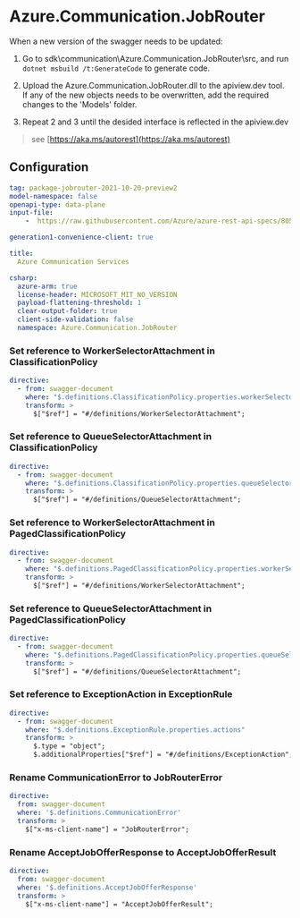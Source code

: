 ﻿# Azure.Communication.JobRouter

When a new version of the swagger needs to be updated:
1. Go to sdk\communication\Azure.Communication.JobRouter\src, and run `dotnet msbuild /t:GenerateCode` to generate code.
2. Upload the Azure.Communication.JobRouter.dll to the apiview.dev tool.
If any of the new objects needs to be overwritten, add the required changes to the 'Models' folder.

3. Repeat 2 and 3 until the desided interface is reflected in the apiview.dev 

> see [https://aka.ms/autorest](https://aka.ms/autorest)

## Configuration

```yaml
tag: package-jobrouter-2021-10-20-preview2
model-namespace: false
openapi-type: data-plane
input-file:
    -  https://raw.githubusercontent.com/Azure/azure-rest-api-specs/805e16a53f0a725471e0caa6007b48986c7722d9/specification/communication/data-plane/JobRouter/preview/2021-10-20-preview2/communicationservicejobrouter.json

generation1-convenience-client: true

title:
  Azure Communication Services

csharp:
  azure-arm: true
  license-header: MICROSOFT_MIT_NO_VERSION
  payload-flattening-threshold: 1
  clear-output-folder: true
  client-side-validation: false
  namespace: Azure.Communication.JobRouter
```

### Set reference to WorkerSelectorAttachment in ClassificationPolicy
```yaml
directive:
  - from: swagger-document
    where: "$.definitions.ClassificationPolicy.properties.workerSelectors.items"
    transform: >
      $["$ref"] = "#/definitions/WorkerSelectorAttachment";
```

### Set reference to QueueSelectorAttachment in ClassificationPolicy
```yaml
directive:
  - from: swagger-document
    where: "$.definitions.ClassificationPolicy.properties.queueSelectors.items"
    transform: >
      $["$ref"] = "#/definitions/QueueSelectorAttachment";
```

### Set reference to WorkerSelectorAttachment in PagedClassificationPolicy
```yaml
directive:
  - from: swagger-document
    where: "$.definitions.PagedClassificationPolicy.properties.workerSelectors.items"
    transform: >
      $["$ref"] = "#/definitions/WorkerSelectorAttachment";
```

### Set reference to QueueSelectorAttachment in PagedClassificationPolicy
```yaml
directive:
  - from: swagger-document
    where: "$.definitions.PagedClassificationPolicy.properties.queueSelectors.items"
    transform: >
      $["$ref"] = "#/definitions/QueueSelectorAttachment";
```

### Set reference to ExceptionAction in ExceptionRule
```yaml
directive:
  - from: swagger-document
    where: "$.definitions.ExceptionRule.properties.actions"
    transform: >
      $.type = "object";
      $.additionalProperties["$ref"] = "#/definitions/ExceptionAction";
```

### Rename CommunicationError to JobRouterError
```yaml
directive:
  from: swagger-document
  where: '$.definitions.CommunicationError'
  transform: >
    $["x-ms-client-name"] = "JobRouterError";
```

### Rename AcceptJobOfferResponse to AcceptJobOfferResult
```yaml
directive:
  from: swagger-document
  where: '$.definitions.AcceptJobOfferResponse'
  transform: >
    $["x-ms-client-name"] = "AcceptJobOfferResult";
```
